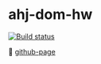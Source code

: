 # ahj-dom-hw

[![Build status](https://ci.appveyor.com/api/projects/status/7m2q0i9hlits1xvp?svg=true)](https://ci.appveyor.com/project/EvgeniyLyapunov/ahj-dom-hw)

🔗 [github-page](https://evgeniylyapunov.github.io/ahj-dom-hw/)<br><br><br>
